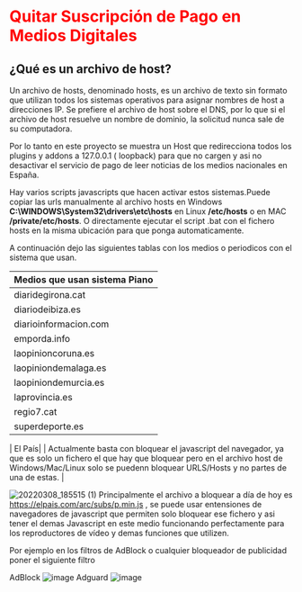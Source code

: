 

<h1><font color="red">Quitar Suscripción de Pago en Medios Digitales</font></h1>



<h2>¿Qué es un archivo de host?</h2> 

Un archivo de hosts, denominado hosts, es un archivo de texto sin formato que utilizan todos los sistemas operativos para asignar nombres de host a direcciones IP. Se prefiere el archivo de host sobre el DNS, por lo que si el archivo de host resuelve un nombre de dominio, la solicitud nunca sale de su computadora.

Por lo tanto en este proyecto se muestra un Host que redirecciona todos los plugins y addons a 127.0.0.1 ( loopback) para que no cargen y asi no desactivar el servicio de pago de leer noticias de los medios nacionales en España. 


Hay varios scripts javascripts que hacen activar estos sistemas.Puede copiar las urls manualmente al archivo hosts en Windows **C:\WINDOWS\System32\drivers\etc\hosts** en Linux **/etc/hosts** o en MAC **/private/etc/hosts**. O directamente ejecutar el script .bat con el fichero hosts en la misma ubicación para que ponga automaticamente.



 A continuación dejo las siguientes tablas con los medios o periodicos con el sistema que usan.
 
 
 

| Medios que usan sistema Piano| 
| ------------- |          
| diaridegirona.cat  | 
| diariodeibiza.es  | 
| diarioinformacion.com  | 
| emporda.info  | 
| laopinioncoruna.es  | 
| laopiniondemalaga.es  | 
| laopiniondemurcia.es  | 
| laprovincia.es  | 
| regio7.cat  | 
| superdeporte.es  | 



| El País| 
| Actualmente basta con bloquear el javascript del navegador, ya que es solo un fichero el que hay que bloquear pero en el archivo host de Windows/Mac/Linux solo se puedenn bloquear URLS/Hosts y no partes de una de estas. |          

![20220308_185515 (1)](https://user-images.githubusercontent.com/17550010/157306776-c641060e-cf1c-49ce-aeb6-49661b7cffe3.gif)
 Principalmente el archivo a bloquear a día de hoy es https://elpais.com/arc/subs/p.min.js , se puede usar entensiones de navegadores de javascript que permiten solo bloquear ese fichero y asi tener el demas Javascript en este medio funcionando perfectamente para los reproductores de vídeo y demas funciones que utilizen.
 
 Por ejemplo en los filtros de AdBlock o cualquier bloqueador de publicidad poner el siguiente filtro
 
 AdBlock
 ![image](https://user-images.githubusercontent.com/17550010/157307563-639cfa9a-5f4c-4749-918d-dc4a6c7e5ba5.png)
 Adguard
 ![image](https://user-images.githubusercontent.com/17550010/157307767-61dbaa31-bf28-40e9-881d-87eaf6aeb741.png)

 
 
 
 
 
 
 

 
 
 











